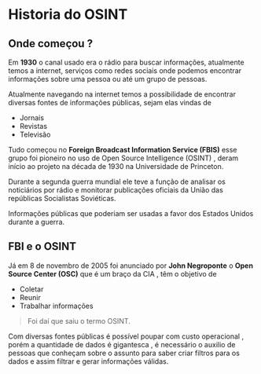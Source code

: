 # Historia do OSINT

## Onde começou ?
Em **1930** o canal usado era o rádio para buscar informações, atualmente temos a internet, serviços como redes sociais onde podemos encontrar informações sobre uma pessoa ou até um grupo de pessoas.

Atualmente navegando na internet temos a possibilidade de encontrar diversas fontes de informações públicas, sejam elas vindas de
- Jornais
- Revistas
- Televisão

Tudo começou no **Foreign Broadcast Information Service (FBIS)** esse grupo foi pioneiro no uso de Open Source Intelligence (OSINT) , deram início ao projeto na década de 1930 na Universidade de Princeton.

Durante a segunda guerra mundial ele teve a função de analisar os noticiários por rádio e monitorar publicações oficiais da União das repúblicas Socialistas Soviéticas.

Informações públicas que poderiam ser usadas a favor dos Estados Unidos durante a guerra.

## FBI e o OSINT
Já em 8 de novembro de 2005 foi anunciado por **John Negroponte** o **Open Source Center (OSC)** que é um braço da CIA , têm o objetivo de

- Coletar
- Reunir
- Trabalhar informações

> Foi daí que saiu o termo OSINT.

Com diversas fontes públicas é possível poupar com custo operacional , porém a quantidade de dados é gigantesca , é necessário o auxilio de pessoas que conheçam sobre o assunto para saber criar filtros para os dados e assim filtrar e gerar informações válidas.
